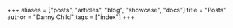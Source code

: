 +++
aliases = ["posts", "articles", "blog", "showcase", "docs"]
title = "Posts"
author = "Danny Child"
tags = ["index"]
+++
